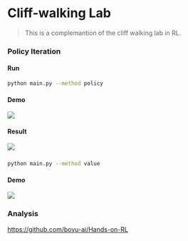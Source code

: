# Cliff-walking Lab
>This is a complemantion of the cliff walking lab in RL.
### Policy Iteration
#### Run
```bash
python main.py --method policy
```
#### Demo
![](policy_iteration.gif)
#### Result
![](result.png)
###
```bash
python main.py --method value
```
#### Demo
![](value_iteration.gif)

### Analysis

https://github.com/boyu-ai/Hands-on-RL
